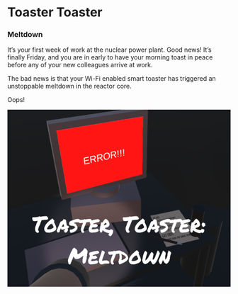 # Toaster Toaster 

### Meltdown

It’s your first week of work at the nuclear power plant. Good news! It’s finally Friday, and you are in early to have your morning toast in peace before any of your new colleagues arrive at work.

The bad news is that your Wi-Fi enabled smart toaster has triggered an unstoppable meltdown in the reactor core. 

Oops!

![Toaster Toaster](00.png)